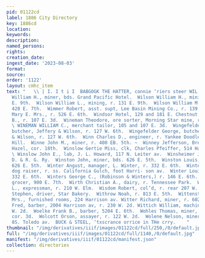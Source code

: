 ```yaml
---
pid: 01122cd
label: 1886 City Directory
key: 1886cd
location: 
keywords: 
description: 
named_persons: 
rights: 
creation_date: 
ingest_date: '2023-08-03'
format: 
source: 
order: '1122'
layout: cmhc_item
text: "   \\ | I. I t i I  BABGOGK THE HATTER, connie ‘riers steer WIL 261 WOL  Wilson
  William H., miner, bds. Grand Pacific Hotel.  Wilson William H., mining, r. 132
  E. 9th.  Wilson William L., mining, r. 131 E. 9th.  Wilson William M., miner, r.
  428 E. 7th.  Wimmer Robert, asst. supt, Lee Basin Mining Co., r. 139 E. 9th.  Winders
  Mary E. Mrs., r. 526 E. 6th.  Windsor Hotel, 129 and 181 E. Chestnut.  Wineman James
  B., r. 107 E. 3d.  Wineman Theodore, ore sorter, Morning Star mine, r.107 E. 3d.
  \ WINEMAN WILLIAM C., merchant tailor, 105 and 107 E. 3d.  Wingefelder Charles,
  butcher, Jeffery & Wilson, r. 127 W. 6th.  Wingefelder George, butcher, Jeffery
  & Wilson, r. 127 W. 6th.  Winn Charles D., engineer, r. Yankee Doodle mine, Carbonate
  Hill.  Winne John M., miner, r. 400 EB. 5th. ~  Winney Jefferson, Brewery Saloon,
  Hazel, cor. 18th.  Winslow Gertie Miss, clk, Charles Pfeiffer, 514 Harrison av.
  \ Winslow John E., lab, J. L. Howard, 117 N. Leiter av.  Winsheimer J. G., lab,
  D. & R. G. Ry.  Winston John, miner, bds. 626 E. 5th.  Winston Louis, miner, bds.
  626 E. 5th.  Winter Angust, manager, L. Winter, r. 332 E. 6th.  Winter Charles,
  dog raiser, r. ss. California Gulch, foot Harri- son av.  Winter Louisa, baker,
  332 E. 6th.  Winters George C., (Robinson & Winters,) r. 146 E. 6th.  Winters Louis,
  grocer, 900 E. 7th.  Wirth Christian A., dairy, r. Tennessee Park.  Wirth George
  L., expressman, r. 210 W. Elm.  Wisdom Robert, col’d, r. rear 207 W. 3d.  Witez
  Stephen, driver, Star Bakery.  Withrow Noah, r. 813 E. 5th.  Wittenstein Bettie
  Mrs., furnished rooms, 224 Harrison av. Witter Richard, miner, r. 602 E. 11th.  Wittich
  Fred, barber, 2004 Harrison av, r. 230 W. 2d. Wittich William, machinist, r. 230
  W. 2d.  Woelke Frank B., barber, 5204 E. 6th.  Wohles Thomas, miner, r. 218 N. Pine,
  cor. 3d.  Wolcott Orson, assayer, r. 122 W. 2d.  Wolene Nelson, miner, bds. 119
  8S. Toledo av.  BUCK & STEEL, ‘txscrance orrice in THe crry.    "
thumbnail: "/img/derivatives/iiif/images/01122cd/full/250,/0/default.jpg"
full: "/img/derivatives/iiif/images/01122cd/full/1140,/0/default.jpg"
manifest: "/img/derivatives/iiif/01122cd/manifest.json"
collection: directories
---
```

